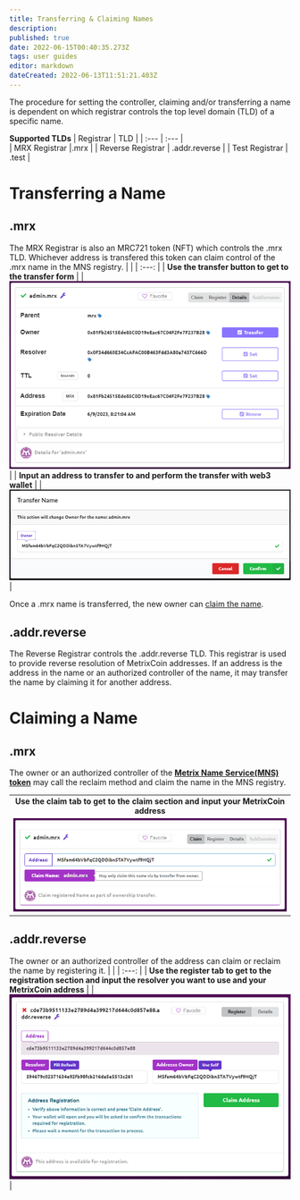 ```yaml
---
title: Transferring & Claiming Names
description: 
published: true
date: 2022-06-15T00:40:35.273Z
tags: user guides
editor: markdown
dateCreated: 2022-06-13T11:51:21.403Z
---
```


The procedure for setting the controller, claiming and/or transferring a name is dependent on which registrar controls the top level domain (TLD) of a specific name. 

**Supported TLDs**
| Registrar | TLD |
| :--- | :--- |  
| MRX Registrar |.mrx | 
| Reverse Registrar | .addr.reverse | 
| Test Registrar | .test | 

# Transferring a Name

## .mrx
The MRX Registrar is also an MRC721 token (NFT) which controls the .mrx TLD. Whichever address is transfered this token can claim control of the .mrx name in the MNS registry.
| |
| :---: |
| **Use the transfer button to get to the transfer form** |
|![transfer-1.png](/transfer-1.png)|
| **Input an address to transfer to and perform the transfer with web3 wallet** |
| ![transfer-2.png](/transfer-2.png) |

Once a .mrx name is transferred, the new owner can [claim the name](/user/transfer#mrx-1).

## .addr.reverse
The Reverse Registrar controls the .addr.reverse TLD. This registrar is used to provide reverse resolution of MetrixCoin addresses. If an address is the address in the name or an authorized controller of the name, it may transfer the name by claiming it for another address.


# Claiming a Name

## .mrx
The owner or an authorized controller of the [**Metrix Name Service(MNS) token**](https://explorer.metrixcoin.com/mrc721/38ddc88dea72954a65c12756174c7ad551024f7d/) may call the reclaim method and claim the name in the MNS registry.

| |
| :---: |
| **Use the claim tab to get to the claim section and input your MetrixCoin address** |
|![claim-mrx.png](/claim-mrx.png)|


## .addr.reverse
The owner or an authorized controller of the address can claim or reclaim the name by registering it.
| |
| :---: |
| **Use the register tab to get to the registration section and input the resolver you want to use and your MetrixCoin address** |
|![register-reverse.png](/register-reverse.png)|